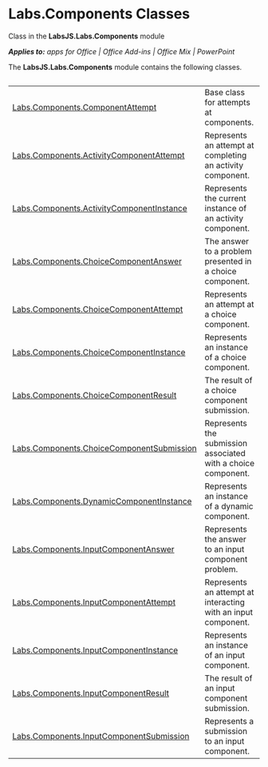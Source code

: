 
# Labs.Components Classes
Class in the  **LabsJS.Labs.Components** module

 _**Applies to:** apps for Office | Office Add-ins | Office Mix | PowerPoint_

The  **LabsJS.Labs.Components** module contains the following classes.

## 


|||
|:-----|:-----|
|[Labs.Components.ComponentAttempt](https://dev.office.com/reference/add-ins/office-mix/labs.components.componentattempt)|Base class for attempts at components.|
|[Labs.Components.ActivityComponentAttempt](https://dev.office.com/reference/add-ins/office-mix/labs.components.activitycomponentattempt)|Represents an attempt at completing an activity component.|
|[Labs.Components.ActivityComponentInstance](https://dev.office.com/reference/add-ins/office-mix/labs.components.activitycomponentinstance)|Represents the current instance of an activity component.|
|[Labs.Components.ChoiceComponentAnswer](https://dev.office.com/reference/add-ins/office-mix/labs.components.choicecomponentanswer)|The answer to a problem presented in a choice component.|
|[Labs.Components.ChoiceComponentAttempt](https://dev.office.com/reference/add-ins/office-mix/labs.components.choicecomponentattempt)|Represents an attempt at a choice component.|
|[Labs.Components.ChoiceComponentInstance](https://dev.office.com/reference/add-ins/office-mix/labs.components.choicecomponentinstance)|Represents an instance of a choice component.|
|[Labs.Components.ChoiceComponentResult](https://dev.office.com/reference/add-ins/office-mix/labs.components.choicecomponentresult)|The result of a choice component submission.|
|[Labs.Components.ChoiceComponentSubmission](https://dev.office.com/reference/add-ins/office-mix/labs.components.choicecomponentsubmission)|Represents the submission associated with a choice component.|
|[Labs.Components.DynamicComponentInstance](https://dev.office.com/reference/add-ins/office-mix/labs.components.dynamiccomponentinstance)|Represents an instance of a dynamic component.|
|[Labs.Components.InputComponentAnswer](https://dev.office.com/reference/add-ins/office-mix/labs.components.inputcomponentanswer)|Represents the answer to an input component problem.|
|[Labs.Components.InputComponentAttempt](https://dev.office.com/reference/add-ins/office-mix/labs.components.inputcomponentattempt)|Represents an attempt at interacting with an input component.|
|[Labs.Components.InputComponentInstance](https://dev.office.com/reference/add-ins/office-mix/labs.components.inputcomponentinstance)|Represents an instance of an input component.|
|[Labs.Components.InputComponentResult](https://dev.office.com/reference/add-ins/office-mix/labs.components.inputcomponentresult)|The result of an input component submission.|
|[Labs.Components.InputComponentSubmission](https://dev.office.com/reference/add-ins/office-mix/labs.components.inputcomponentsubmission)|Represents a submission to an input component.|
